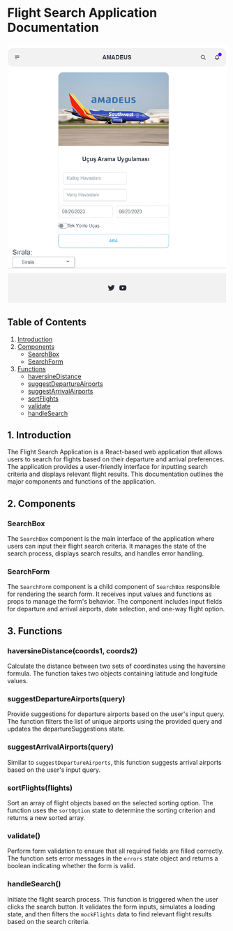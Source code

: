 # Flight Search Application Documentation
![Alt text](screenshot.png)
## Table of Contents

1. [Introduction](#introduction)
2. [Components](#components)
    - [SearchBox](#searchbox)
    - [SearchForm](#searchform)
3. [Functions](#functions)
    - [haversineDistance](#haversinedistance)
    - [suggestDepartureAirports](#suggestdepartureairports)
    - [suggestArrivalAirports](#suggestarrivalairports)
    - [sortFlights](#sortflights)
    - [validate](#validate)
    - [handleSearch](#handlesearch)

## 1. Introduction

The Flight Search Application is a React-based web application that allows users to search for flights based on their departure and arrival preferences. The application provides a user-friendly interface for inputting search criteria and displays relevant flight results. This documentation outlines the major components and functions of the application.

## 2. Components

### SearchBox

The `SearchBox` component is the main interface of the application where users can input their flight search criteria. It manages the state of the search process, displays search results, and handles error handling.

### SearchForm

The `SearchForm` component is a child component of `SearchBox` responsible for rendering the search form. It receives input values and functions as props to manage the form's behavior. The component includes input fields for departure and arrival airports, date selection, and one-way flight option.

## 3. Functions

### haversineDistance(coords1, coords2)

Calculate the distance between two sets of coordinates using the haversine formula. The function takes two objects containing latitude and longitude values.

### suggestDepartureAirports(query)

Provide suggestions for departure airports based on the user's input query. The function filters the list of unique airports using the provided query and updates the departureSuggestions state.

### suggestArrivalAirports(query)

Similar to `suggestDepartureAirports`, this function suggests arrival airports based on the user's input query.

### sortFlights(flights)

Sort an array of flight objects based on the selected sorting option. The function uses the `sortOption` state to determine the sorting criterion and returns a new sorted array.

### validate()

Perform form validation to ensure that all required fields are filled correctly. The function sets error messages in the `errors` state object and returns a boolean indicating whether the form is valid.

### handleSearch()

Initiate the flight search process. This function is triggered when the user clicks the search button. It validates the form inputs, simulates a loading state, and then filters the `mockFlights` data to find relevant flight results based on the search criteria.
